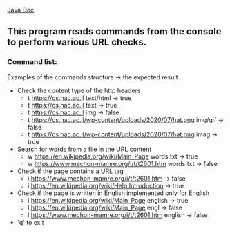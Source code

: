 [Java Doc](api/com/company/package-summary.html)
## This program reads commands from the console to perform various URL checks.  

### Command list:
  Examples of the commands structure -> the expected result
* Check the content type of the http headers
    * t https://cs.hac.ac.il text/html -> true  
    * t https://cs.hac.ac.il text -> true  
    * t https://cs.hac.ac.il img -> false  
    * t https://cs.hac.ac.il/wp-content/uploads/2020/07/hat.png img/gif -> false  
    * t https://cs.hac.ac.il/wp-content/uploads/2020/07/hat.png imag -> true  
* Search for words from a file in the URL content  
    * w https://en.wikipedia.org/wiki/Main_Page words.txt -> true  
    * w https://www.mechon-mamre.org/i/t/t2601.htm words.txt -> false
* Check if the page contains a URL tag  
    * i https://www.mechon-mamre.org/i/t/t2601.htm -> false  
    * i https://en.wikipedia.org/wiki/Help:Introduction -> true  
* Check if the page is written in English implemented only for English  
    * l https://en.wikipedia.org/wiki/Main_Page english -> true  
    * l https://en.wikipedia.org/wiki/Main_Page engl -> false  
    * l https://www.mechon-mamre.org/i/t/t2601.htm english -> false  
* 'q' to exit
